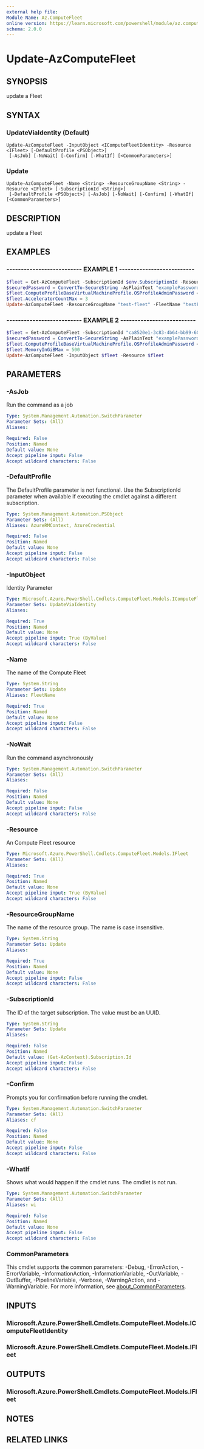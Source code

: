 ```yaml
---
external help file:
Module Name: Az.ComputeFleet
online version: https://learn.microsoft.com/powershell/module/az.computefleet/update-azcomputefleet
schema: 2.0.0
---
```


# Update-AzComputeFleet

## SYNOPSIS
update a Fleet

## SYNTAX

### UpdateViaIdentity (Default)
```
Update-AzComputeFleet -InputObject <IComputeFleetIdentity> -Resource <IFleet> [-DefaultProfile <PSObject>]
 [-AsJob] [-NoWait] [-Confirm] [-WhatIf] [<CommonParameters>]
```

### Update
```
Update-AzComputeFleet -Name <String> -ResourceGroupName <String> -Resource <IFleet> [-SubscriptionId <String>]
 [-DefaultProfile <PSObject>] [-AsJob] [-NoWait] [-Confirm] [-WhatIf] [<CommonParameters>]
```

## DESCRIPTION
update a Fleet

## EXAMPLES

### -------------------------- EXAMPLE 1 --------------------------
```powershell
$fleet = Get-AzComputeFleet -SubscriptionId $env.SubscriptionId -ResourceGroupName "test-fleet" -FleetName "testFleet"
$securedPassword = ConvertTo-SecureString -AsPlainText "examplePassword" -Force
$fleet.ComputeProfileBaseVirtualMachineProfile.OSProfileAdminPassword = $securedPassword
$fleet.AcceleratorCountMax = 3
Update-AzComputeFleet -ResourceGroupName "test-fleet" -FleetName "testFleet" -Resource $fleet
```

### -------------------------- EXAMPLE 2 --------------------------
```powershell
$fleet = Get-AzComputeFleet -SubscriptionId "ca8520e1-3c83-4b64-bb99-60a64673daa3" -ResourceGroupName "test-fleet" -FleetName "testFleet"
$securedPassword = ConvertTo-SecureString -AsPlainText "examplePassword" -Force
$fleet.ComputeProfileBaseVirtualMachineProfile.OSProfileAdminPassword = $securedPassword
$fleet.MemoryInGiBMax = 500
Update-AzComputeFleet -InputObject $fleet -Resource $fleet
```



## PARAMETERS

### -AsJob
Run the command as a job

```yaml
Type: System.Management.Automation.SwitchParameter
Parameter Sets: (All)
Aliases:

Required: False
Position: Named
Default value: None
Accept pipeline input: False
Accept wildcard characters: False
```

### -DefaultProfile
The DefaultProfile parameter is not functional.
Use the SubscriptionId parameter when available if executing the cmdlet against a different subscription.

```yaml
Type: System.Management.Automation.PSObject
Parameter Sets: (All)
Aliases: AzureRMContext, AzureCredential

Required: False
Position: Named
Default value: None
Accept pipeline input: False
Accept wildcard characters: False
```

### -InputObject
Identity Parameter

```yaml
Type: Microsoft.Azure.PowerShell.Cmdlets.ComputeFleet.Models.IComputeFleetIdentity
Parameter Sets: UpdateViaIdentity
Aliases:

Required: True
Position: Named
Default value: None
Accept pipeline input: True (ByValue)
Accept wildcard characters: False
```

### -Name
The name of the Compute Fleet

```yaml
Type: System.String
Parameter Sets: Update
Aliases: FleetName

Required: True
Position: Named
Default value: None
Accept pipeline input: False
Accept wildcard characters: False
```

### -NoWait
Run the command asynchronously

```yaml
Type: System.Management.Automation.SwitchParameter
Parameter Sets: (All)
Aliases:

Required: False
Position: Named
Default value: None
Accept pipeline input: False
Accept wildcard characters: False
```

### -Resource
An Compute Fleet resource

```yaml
Type: Microsoft.Azure.PowerShell.Cmdlets.ComputeFleet.Models.IFleet
Parameter Sets: (All)
Aliases:

Required: True
Position: Named
Default value: None
Accept pipeline input: True (ByValue)
Accept wildcard characters: False
```

### -ResourceGroupName
The name of the resource group.
The name is case insensitive.

```yaml
Type: System.String
Parameter Sets: Update
Aliases:

Required: True
Position: Named
Default value: None
Accept pipeline input: False
Accept wildcard characters: False
```

### -SubscriptionId
The ID of the target subscription.
The value must be an UUID.

```yaml
Type: System.String
Parameter Sets: Update
Aliases:

Required: False
Position: Named
Default value: (Get-AzContext).Subscription.Id
Accept pipeline input: False
Accept wildcard characters: False
```

### -Confirm
Prompts you for confirmation before running the cmdlet.

```yaml
Type: System.Management.Automation.SwitchParameter
Parameter Sets: (All)
Aliases: cf

Required: False
Position: Named
Default value: None
Accept pipeline input: False
Accept wildcard characters: False
```

### -WhatIf
Shows what would happen if the cmdlet runs.
The cmdlet is not run.

```yaml
Type: System.Management.Automation.SwitchParameter
Parameter Sets: (All)
Aliases: wi

Required: False
Position: Named
Default value: None
Accept pipeline input: False
Accept wildcard characters: False
```

### CommonParameters
This cmdlet supports the common parameters: -Debug, -ErrorAction, -ErrorVariable, -InformationAction, -InformationVariable, -OutVariable, -OutBuffer, -PipelineVariable, -Verbose, -WarningAction, and -WarningVariable. For more information, see [about_CommonParameters](http://go.microsoft.com/fwlink/?LinkID=113216).

## INPUTS

### Microsoft.Azure.PowerShell.Cmdlets.ComputeFleet.Models.IComputeFleetIdentity

### Microsoft.Azure.PowerShell.Cmdlets.ComputeFleet.Models.IFleet

## OUTPUTS

### Microsoft.Azure.PowerShell.Cmdlets.ComputeFleet.Models.IFleet

## NOTES

## RELATED LINKS

